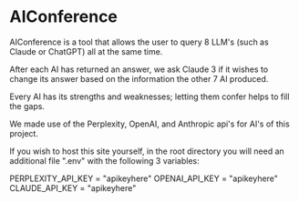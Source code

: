 # AIConference

AIConference is a tool that allows the user to query 8 LLM's (such as Claude or ChatGPT) all at the same time.

After each AI has returned an answer, we ask Claude 3 if it wishes to change its answer based on the information the other 7 AI produced.

Every AI has its strengths and weaknesses; letting them confer helps to fill the gaps.

We made use of the Perplexity, OpenAI, and Anthropic api's for AI's of this project.

If you wish to host this site yourself, in the root directory you will need an additional file ".env" with the following 3 variables:

PERPLEXITY_API_KEY = "apikeyhere"
OPENAI_API_KEY = "apikeyhere"
CLAUDE_API_KEY = "apikeyhere"
